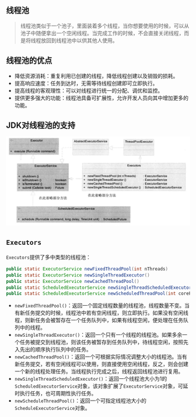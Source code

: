 ## 线程池

> 线程池类似于一个池子，里面装着多个线程，当你想要使用的时候，可以从池子中随便拿出一个空闲线程。当完成工作的时候，不会直接关闭线程，而是将线程放回到线程池中以供其他人使用。

## 线程池的优点

- 降低资源消耗：重复利用已创建的线程，降低线程创建以及销毁的损耗。
- 提高响应速度：任务到达时，无需等待线程创建即可立即执行。
- 提高线程的客观理性：可以对线程进行统一的分配、调优和监控。
- 提供更多强大的功能：线程池具备可扩展性，允许开发人员向其中增加更多的功能。

## JDK对线程池的支持

![image-20201228153439115](images\Executor框架结构图.png)

## `Executors`

`Executors`提供了多中类型的线程池：

```java
public static ExecutorService newFixedThreadPool(int nThreads)
public static ExecutorService newSingleThreadExecutor()
public static ExecutorService newCachedThreadPool()
public static ScheduledExecutorService newSingleThreadScheduledExecutor()
public static ScheduledExecutorService newScheduledThreadPool(int corePoolSize)
```

- `newFixedThreadPool()`：返回一个固定线程数量的线程池，线程数量不变。当有新任务提交的时候，线程池中若有空闲线程，则立即执行。如果没有空闲线程，则新任务会被暂存在一个任务队列中，如果有线程空闲，便处理在任务队列中的线程。
- `newSingleThreadExecutor()`：返回一个只有一个线程的线程池。如果多余一个任务被提交到线程池，则该任务被暂存到任务队列中，待线程空闲，按照先入先出的顺序执行队列中的任务。
- `newCachedThreadPool()`：返回一个可根据实际情况调整大小的线程池。当有新任务提交，若有空闲线程可以使用，则直接使用空闲线程，反之，则会创建一个新的线程处理任务。当线程执行完成之后，线程返回线程池进行复用。
- `newSingleThreadScheduledExecutor()`：返回一个线程池大小为1的`ScheduledExecutorService`对象，该对象扩展了`ExecutorService`对象，可延时执行任务，也可周期性执行任务。
- `newScheduleThreadPool()`：返回一个可指定线程池大小的`ScheduleExecutorService`对象。

